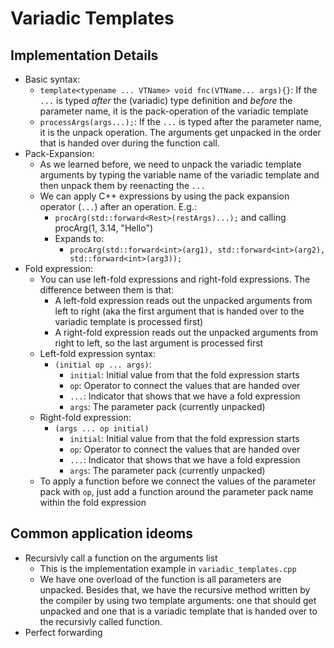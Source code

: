# Variadic Templates

## Implementation Details
+ Basic syntax:
    - `template<typename ... VTName> void fnc(VTName... args){}`: If the `...` is typed _after_ the (variadic) type definition and _before_ the parameter name, it is the pack-operation of the variadic template
    - `processArgs(args...);`: If the `...` is typed after the parameter name, it is the unpack operation. The arguments get unpacked in the order that is handed over during the function call.
+ Pack-Expansion:
    - As we learned before, we need to unpack the variadic template arguments by typing the variable name of the variadic template and then unpack them by reenacting the `...`
    - We can apply C++ expressions by using the pack expansion operator (`...`) after an operation. E.g.:
        * `procArg(std::forward<Rest>(restArgs)...);` and calling procArg(1, 3.14, "Hello")
        * Expands to:
            - `procArg(std::forward<int>(arg1), std::forward<int>(arg2), std::forward<int>(arg3));`
+ Fold expression:
    - You can use left-fold expressions and right-fold expressions. The difference between them is that:
        * A left-fold expression reads out the unpacked arguments from left to right (aka the first argument that is handed over to the variadic template is processed first)
        * A right-fold expression reads out the unpacked arguments from right to left, so the last argument is processed first
    - Left-fold expression syntax:
        * `(initial op ... args)`:
            - `initial`: Initial value from that the fold expression starts
            - `op`: Operator to connect the values that are handed over
            - `...`: Indicator that shows that we have a fold expression
            - `args`: The parameter pack (currently unpacked)
    - Right-fold expression:
        * `(args ... op initial)` 
            - `initial`: Initial value from that the fold expression starts
            - `op`: Operator to connect the values that are handed over
            - `...`: Indicator that shows that we have a fold expression
            - `args`: The parameter pack (currently unpacked)
    - To apply a function before we connect the values of the parameter pack with `op`, just add a function around the parameter pack name within the fold expression
    
## Common application ideoms
+ Recursivly call a function on the arguments list
    - This is the implementation example in `variadic_templates.cpp`
    - We have one overload of the function is all parameters are unpacked. Besides that, we have the recursive method written by the compiler by using two template arguments: one that should get unpacked and one that is a variadic template that is handed over to the recursivly called function.
+ Perfect forwarding